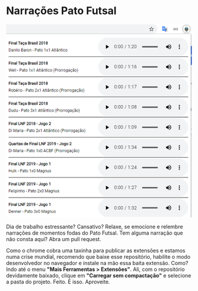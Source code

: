 # Narrações Pato Futsal

![](screenshot1.PNG)

Dia de trabalho estressante? Cansativo? Relaxe, se emocione e relembre narrações de momentos fodas do Pato Futsal.
Tem alguma narração que não consta aqui? Abra um pull request.

Como o chrome cobra uma taxinha para publicar as extensões e estamos numa crise mundial, recomendo que baixe esse repositório, habilite o modo desenvolvedor no navegador e instale na mão essa baita extensão.
Como? Indo até o menu **"Mais Ferramentas > Extensões"**. Ali, com o repositório devidamente baixado, clique em **"Carregar sem compactação"** e selecione a pasta do projeto.
Feito. É isso. Aproveite.

